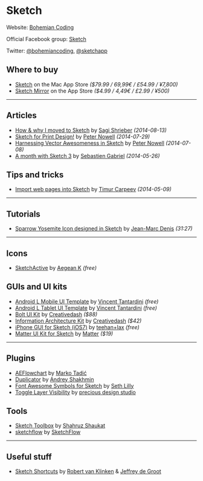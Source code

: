 # Sketch

Website:
[Bohemian Coding](http://bohemiancoding.com/sketch/)

Official Facebook group:
[Sketch](https://www.facebook.com/groups/sketchformac/)

Twitter:
[@bohemiancoding](https://twitter.com/bohemiancoding),
[@sketchapp](https://twitter.com/sketchapp)

## Where to buy

- [Sketch](https://itunes.apple.com/us/app/sketch/id852320343)
  on the Mac App Store
  _($79.99 / 69,99€ / £54.99 / ¥7,800)_
- [Sketch Mirror](https://itunes.apple.com/us/app/sketch-mirror/id677296955)
  on the App Store
  _($4.99 / 4,49€ / £2.99 / ¥500)_

---

## Articles

- [How & why I moved to Sketch](http://hackingui.com/design/sketch-design/why-i-moved-to-sketch/)
  by [Sagi Shrieber](https://twitter.com/sagishrieber)
  _(2014-08-13)_
- [Sketch for Print Design!](https://medium.com/@pnowelldesign/sketch-for-print-design-fd165b92cb3a)
  by [Peter Nowell](https://twitter.com/pnowelldesign)
  _(2014-07-29)_
- [Harnessing Vector Awesomeness in Sketch](https://medium.com/sketch-app/harnessing-vector-awesomeness-in-sketch-3c9621408138)
  by [Peter Nowell](https://twitter.com/pnowelldesign)
  _(2014-07-08)_
- [A month with Sketch 3](https://medium.com/@KounterB/a-month-with-sketch-3-68c443fe5041)
  by [Sebastien Gabriel](https://twitter.com/KounterB)
  _(2014-05-26)_

## Tips and tricks

- [Import web pages into Sketch](https://medium.com/@timur_carpeev/import-web-pages-into-sketch-6681ae0b118a)
  by [Timur Carpeev](https://twitter.com/timur_carpeev)
  _(2014-05-09)_

---

## Tutorials

- [Sparrow Yosemite Icon designed in Sketch](https://www.youtube.com/watch?v=_AncnVkO1-Q)
  by [Jean-Marc Denis](https://twitter.com/jm_denis)
  _(31:27)_

---

## Icons

- [SketchActive](http://www.aegeank.com/sketchactive/)
  by [Aegean K](https://twitter.com/AegeanKuang)
  _(free)_

## GUIs and UI kits

- [Android L Mobile UI Template](https://dribbble.com/shots/1641154-Android-L-Mobile-UI-Template-sketch)
  by [Vincent Tantardini](https://twitter.com/vtcreative)
  _(free)_
- [Android L Tablet UI Template](https://dribbble.com/shots/1652300-Android-L-Tablet-UI-Template-sketch)
  by [Vincent Tantardini](https://twitter.com/vtcreative)
  _(free)_
- [Bolt UI Kit](http://ui8.net/product/bolt-ui-kit)
  by [Creativedash](@Creativedash)
  _($88)_
- [Information Architecture Kit](http://ui8.net/product/information-architecture-kit)
  by [Creativedash](@Creativedash)
  _($42)_
- [iPhone GUI for Sketch (iOS7)](http://www.teehanlax.com/tools/iphone-sketch-app/)
  by [teehan+lax](https://twitter.com/teehanlax)
  _(free)_
- [Matter UI Kit for Sketch](https://www.matterkit.io/)
  by [Matter](https://twitter.com/matterkit)
  _($19)_

---

## Plugins

- [AEFlowchart](https://github.com/tadija/sketch-plugins)
  by [Marko Tadić](https://twitter.com/_tadija)
- [Duplicator](https://github.com/turbobabr/duplicator)
  by [Andrey Shakhmin](https://twitter.com/turbobabr)
- [Font Awesome Symbols for Sketch](https://github.com/sethlilly/Font-Awesome-Symbols-for-Sketch)
  by [Seth Lilly](https://twitter.com/sethlilly)
- [Toggle Layer Visibility](https://github.com/preciousforever/sketch-toggle-layer-visibility)
  by [precious design studio](https://twitter.com/preciousforever)

## Tools

- [Sketch Toolbox](http://sketchtoolbox.com/)
  by [Shahruz Shaukat](https://twitter.com/shahruz)
- [sketchflow](http://sketchflow.io/)
  by [SketchFlow](https://twitter.com/sketchflowapp)

---

## Useful stuff

- [Sketch Shortcuts](http://www.sketchshortcuts.com/)
  by [Robert van Klinken](https://twitter.com/robertvklinken) & [Jeffrey de Groot](https://twitter.com/jeffreydgroot)
